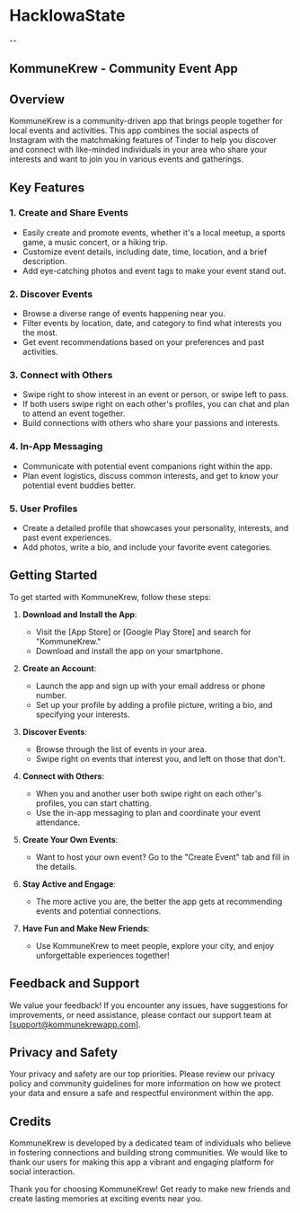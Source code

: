 # HackIowaState
--
## KommuneKrew - Community Event App

## Overview

KommuneKrew is a community-driven app that brings people together for local events and activities. This app combines the social aspects of Instagram with the matchmaking features of Tinder to help you discover and connect with like-minded individuals in your area who share your interests and want to join you in various events and gatherings.

## Key Features

### 1. Create and Share Events

- Easily create and promote events, whether it's a local meetup, a sports game, a music concert, or a hiking trip.
- Customize event details, including date, time, location, and a brief description.
- Add eye-catching photos and event tags to make your event stand out.

### 2. Discover Events

- Browse a diverse range of events happening near you.
- Filter events by location, date, and category to find what interests you the most.
- Get event recommendations based on your preferences and past activities.

### 3. Connect with Others

- Swipe right to show interest in an event or person, or swipe left to pass.
- If both users swipe right on each other's profiles, you can chat and plan to attend an event together.
- Build connections with others who share your passions and interests.

### 4. In-App Messaging

- Communicate with potential event companions right within the app.
- Plan event logistics, discuss common interests, and get to know your potential event buddies better.

### 5. User Profiles

- Create a detailed profile that showcases your personality, interests, and past event experiences.
- Add photos, write a bio, and include your favorite event categories.

## Getting Started

To get started with KommuneKrew, follow these steps:

1. **Download and Install the App**:
   - Visit the [App Store] or [Google Play Store] and search for "KommuneKrew."
   - Download and install the app on your smartphone.

2. **Create an Account**:
   - Launch the app and sign up with your email address or phone number.
   - Set up your profile by adding a profile picture, writing a bio, and specifying your interests.

3. **Discover Events**:
   - Browse through the list of events in your area.
   - Swipe right on events that interest you, and left on those that don't.

4. **Connect with Others**:
   - When you and another user both swipe right on each other's profiles, you can start chatting.
   - Use the in-app messaging to plan and coordinate your event attendance.

5. **Create Your Own Events**:
   - Want to host your own event? Go to the "Create Event" tab and fill in the details.

6. **Stay Active and Engage**:
   - The more active you are, the better the app gets at recommending events and potential connections.

7. **Have Fun and Make New Friends**:
   - Use KommuneKrew to meet people, explore your city, and enjoy unforgettable experiences together!

## Feedback and Support

We value your feedback! If you encounter any issues, have suggestions for improvements, or need assistance, please contact our support team at [support@kommunekrewapp.com].

## Privacy and Safety

Your privacy and safety are our top priorities. Please review our privacy policy and community guidelines for more information on how we protect your data and ensure a safe and respectful environment within the app.

## Credits

KommuneKrew is developed by a dedicated team of individuals who believe in fostering connections and building strong communities. We would like to thank our users for making this app a vibrant and engaging platform for social interaction.

Thank you for choosing KommuneKrew! Get ready to make new friends and create lasting memories at exciting events near you.
